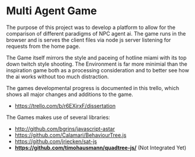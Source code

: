 

# Multi Agent Game

The purpose of this project was to develop a platform to allow for the comparison of different paradigms of NPC agent ai. The game runs in the browser and is serves the client files via node js server listening for requests from the home page.

The Game itself mirrors the style and paceing of hotline miami with its top down twitch style shooting. The Environment is far more minimial than the inspiration game both as a processing consideration and to better see how the ai works without too much distraction.

The games developmental progress is documented in this trello, which shows all major changes and additions to the game.

 - https://trello.com/b/r6EXjrxF/dissertation

The Games makes use of several libraries:

 - http://github.com/bgrins/javascript-astar
 - https://github.com/Calamari/BehaviourTree.js
 - https://github.com/jriecken/sat-js
 - **https://github.com/timohausmann/quadtree-js/** (Not Integrated Yet)
